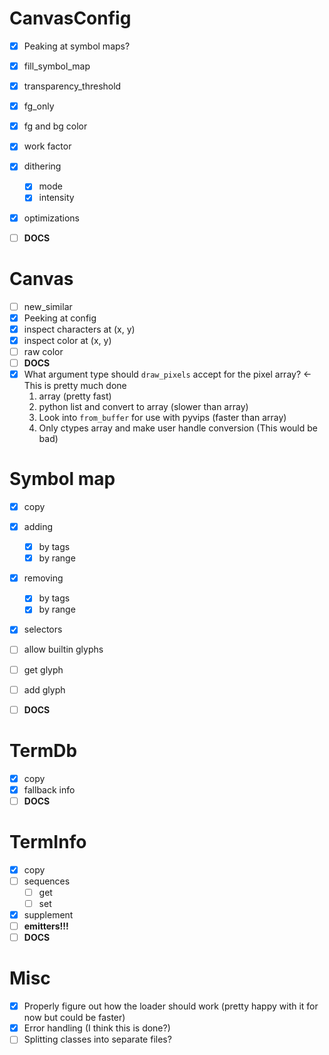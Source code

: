 # CanvasConfig

- [x] Peaking at symbol maps?

- [x] fill_symbol_map
- [x] transparency_threshold
- [x] fg_only
- [x] fg and bg color
- [x] work factor
- [x] dithering
    - [x] mode
    - [x] intensity
- [x] optimizations
- [ ] **DOCS**

# Canvas

- [ ] new_similar
- [x] Peeking at config
- [x] inspect characters at (x, y)
- [x] inspect color at (x, y)
- [ ] raw color
- [ ] **DOCS**
- [x] What argument type should `draw_pixels` accept for the pixel array? <- This is pretty much done
    1. array (pretty fast)
    2. python list and convert to array (slower than array)
    3. Look into `from_buffer` for use with pyvips (faster than array)
    4. Only ctypes array and make user handle conversion (This would be bad)

# Symbol map

- [x] copy
- [x] adding
    - [x] by tags
    - [x] by range
- [x] removing
    - [x] by tags
    - [x] by range

- [x] selectors

- [ ] allow builtin glyphs
- [ ] get glyph
- [ ] add glyph
- [ ] **DOCS**

# TermDb

- [x] copy
- [x] fallback info
- [ ] **DOCS**

# TermInfo

- [x] copy
- [ ] sequences
    - [ ] get
    - [ ] set
- [x] supplement
- [ ] **emitters!!!**
- [ ] **DOCS**

# Misc
- [x] Properly figure out how the loader should work (pretty happy with it for now but could be faster)
- [x] Error handling (I think this is done?)
- [ ] Splitting classes into separate files?
